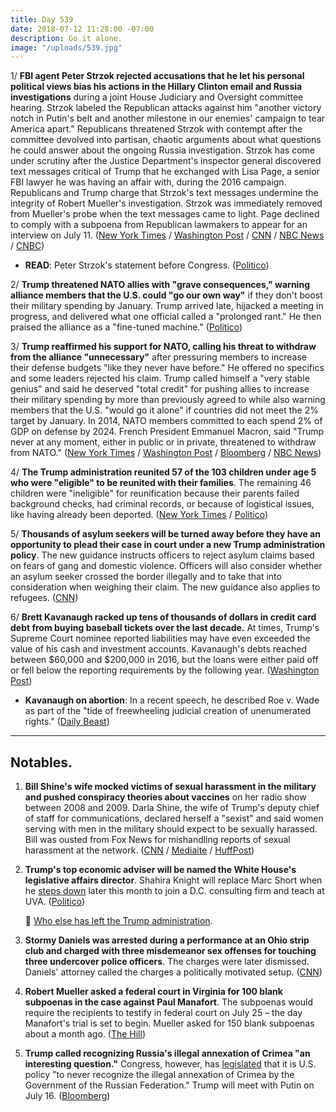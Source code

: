 ```yaml
---
title: Day 539
date: 2018-07-12 11:28:00 -07:00
description: Go it alone.
image: "/uploads/539.jpg"
---
```


1/ **FBI agent Peter Strzok rejected accusations that he let his personal political views bias his actions in the Hillary Clinton email and Russia investigations** during a joint House Judiciary and Oversight committee hearing. Strzok labeled the Republican attacks against him "another victory notch in Putin's belt and another milestone in our enemies' campaign to tear America apart." Republicans threatened Strzok with contempt after the committee devolved into partisan, chaotic arguments about what questions he could answer about the ongoing Russia investigation. Strzok has come under scrutiny after the Justice Department's inspector general discovered text messages critical of Trump that he exchanged with Lisa Page, a senior FBI lawyer he was having an affair with, during the 2016 campaign. Republicans and Trump charge that Strzok's text messages undermine the integrity of Robert Mueller's investigation. Strzok was immediately removed from Mueller's probe when the text messages came to light. Page declined to comply with a subpoena from Republican lawmakers to appear for an interview on July 11. ([New York Times](https://www.nytimes.com/2018/07/12/us/politics/fbi-agent-house-republicans.html) / [Washington Post](https://www.washingtonpost.com/world/national-security/embattled-fbi-agent-to-appear-before-congress/2018/07/11/7754ad14-854e-11e8-8553-a3ce89036c78_story.html) / [CNN](https://www.cnn.com/2018/07/12/politics/peter-strzok-hearing-congress/index.html) / [NBC News](https://www.nbcnews.com/politics/congress/facing-intense-gop-criticism-fbi-s-strzok-says-personal-views-n890876) / [CNBC](https://www.cnbc.com/2018/07/12/fbi-agent-peter-strzok-gives-first-public-testimony-to-congress.html))

* **READ**: Peter Strzok's statement before Congress. ([Politico](https://www.politico.com/story/2018/07/12/full-text-peter-strzok-fbi-transcript-714981))

2/ **Trump threatened NATO allies with "grave consequences," warning alliance members that the U.S. could "go our own way"** if they don't boost their military spending by January. Trump arrived late, hijacked a meeting in progress, and delivered what one official called a "prolonged rant." He then praised the alliance as a "fine-tuned machine." ([Politico](https://www.politico.eu/article/trump-threatens-to-pull-out-of-nato/))

3/ **Trump reaffirmed his support for NATO, calling his threat to withdraw from the alliance "unnecessary"** after pressuring members to increase their defense budgets "like they never have before." He offered no specifics and some leaders rejected his claim. Trump called himself a "very stable genius" and said he deserved "total credit" for pushing allies to increase their military spending by more than previously agreed to while also warning members that the U.S. "would go it alone" if countries did not meet the 2% target by January. In 2014, NATO members committed to each spend 2% of GDP on defense by 2024. French President Emmanuel Macron, said "Trump never at any moment, either in public or in private, threatened to withdraw from NATO." ([New York Times](https://www.nytimes.com/2018/07/12/world/europe/trump-nato-russia.html) / [Washington Post](https://www.washingtonpost.com/world/europe/trump-upends-nato-summit-demanding-immediate-spending-increases-or-he-willdo-his-own-thing/2018/07/12/a3818cc6-7f0a-11e8-a63f-7b5d2aba7ac5_story.html) / [Bloomberg](https://www.bloomberg.com/news/articles/2018-07-12/trump-says-u-s-allies-agree-to-raise-nato-defense-spending) / [NBC News](https://www.nbcnews.com/politics/white-house/trump-says-leaving-nato-unnecessary-claims-allies-will-boost-funding-n890806))

4/ **The Trump administration reunited 57 of the 103 children under age 5 who were "eligible" to be reunited with their families**. The remaining 46 children were "ineligible" for reunification because their parents failed background checks, had criminal records, or because of logistical issues, like having already been deported. ([New York Times](https://www.nytimes.com/2018/07/12/us/trump-migrants-children-border.html) / [Politico](https://www.politico.com/story/2018/07/12/migrant-children-family-separation-714979))

5/ **Thousands of asylum seekers will be turned away before they have an opportunity to plead their case in court under a new Trump administration policy**. The new guidance instructs officers to reject asylum claims based on fears of gang and domestic violence. Officers will also consider whether an asylum seeker crossed the border illegally and to take that into consideration when weighing their claim. The new guidance also applies to refugees. ([CNN](https://www.cnn.com/2018/07/11/politics/border-immigrants-asylum-restrictions/index.html))

6/ **Brett Kavanaugh racked up tens of thousands of dollars in credit card debt from buying baseball tickets over the last decade.** At times, Trump's Supreme Court nominee reported liabilities may have even exceeded the value of his cash and investment accounts. Kavanaugh's debts reached between $60,000 and $200,000 in 2016, but the loans were either paid off or fell below the reporting requirements by the following year. ([Washington Post](https://www.washingtonpost.com/investigations/supreme-court-nominee-brett-kavanaugh-piled-up-credit-card-debt-by-purchasing-nationals-tickets-white-house-says/2018/07/11/8e3ad7d6-8460-11e8-9e80-403a221946a7_story.html?utm_term=.0a90e35db85c))

* **Kavanaugh on abortion**: In a recent speech, he described Roe v. Wade as part of the "tide of freewheeling judicial creation of unenumerated rights." ([Daily Beast](https://www.thedailybeast.com/just-last-year-brett-kavanaugh-suggested-roe-v-wade-was-wrongly-decided))

---

## Notables.

1. **Bill Shine's wife mocked victims of sexual harassment in the military and pushed conspiracy theories about vaccines** on her radio show between 2008 and 2009. Darla Shine, the wife of Trump's deputy chief of staff for communications, declared herself a "sexist" and said women serving with men in the military should expect to be sexually harassed. Bill was ousted from Fox News for mishandling reports of sexual harassment at the network. ([CNN](https://www.cnn.com/2018/07/11/politics/kfile-darla-shine-radio-show/index.html) / [Mediaite](https://www.mediaite.com/online/bill-shines-wife-complained-she-couldnt-use-n-word-and-spread-conspiracy-theories-about-blacks/) / [HuffPost](https://www.huffingtonpost.com/entry/bill-shine-wife-tweeted_us_5b3e6c4be4b07b827cbe9a2c))

2. **Trump's top economic adviser will be named the White House's legislative affairs director**. Shahira Knight will replace Marc Short when he [steps down](https://www.washingtonpost.com/politics/marc-short-trumps-legislative-director-becomes-latest-senior-white-house-aide-to-depart/2018/07/12/28595098-85d0-11e8-9e80-403a221946a7_story.html) later this month to join a D.C. consulting firm and teach at UVA. ([Politico](https://www.politico.com/story/2018/07/12/trump-shahira-knight-legislative-affairs-director-714982))

   👋 [Who else has left the Trump administration](https://talk.whatthefuckjusthappenedtoday.com/t/who-the-fuck-has-left-the-trump-administration/908/294).

3. **Stormy Daniels was arrested during a performance at an Ohio strip club and charged with three misdemeanor sex offenses for touching three undercover police officers**. The charges were later dismissed. Daniels' attorney called the charges a politically motivated setup. ([CNN](https://www.cnn.com/2018/07/12/politics/stormy-daniels-arrested-in-ohio/index.html))

4. **Robert Mueller asked a federal court in Virginia for 100 blank subpoenas in the case against Paul Manafort**. The subpoenas would require the recipients to testify in federal court on July 25 – the day Manafort's trial is set to begin. Mueller asked for 150 blank subpoenas about a month ago. ([The Hill](http://thehill.com/policy/national-security/396597-mueller-asks-court-for-100-more-blank-subpoenas-ahead-of-manafort))

5. **Trump called recognizing Russia's illegal annexation of Crimea "an interesting question."** Congress, however, has [legislated](https://www.treasury.gov/resource-center/sanctions/Programs/Documents/hr3364_pl115-44.pdf) that it is U.S. policy "to never recognize the illegal annexation of Crimea by the Government of the Russian Federation." Trump will meet with Putin on July 16. ([Bloomberg](https://www.bloomberg.com/news/articles/2018-07-12/trump-leaves-open-possibility-of-recognizing-crimea-s-annexation))